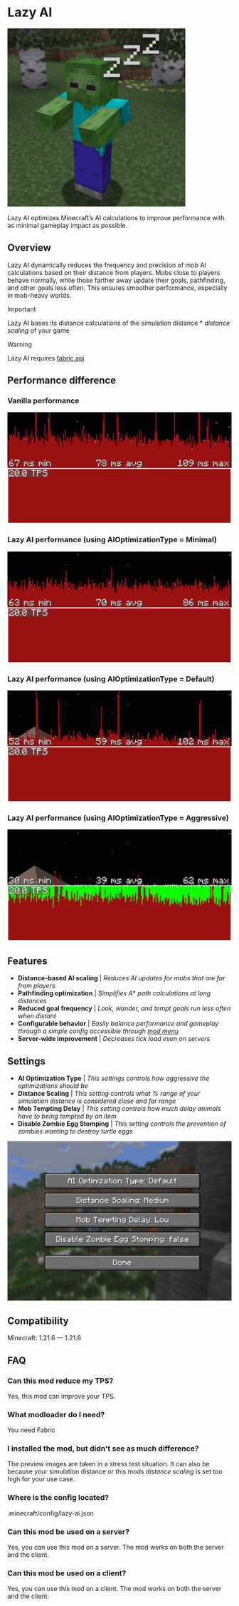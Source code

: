 # Lazy AI
<img src="https://github.com/PixelIndieDev/LazyAI/blob/main/documentation/logo/logo.png?raw=true" width="400" height="400">

Lazy AI optimizes Minecraft’s AI calculations to improve performance with as minimal gameplay impact as possible.

## Overview
Lazy AI dynamically reduces the frequency and precision of mob AI calculations based on their distance from players. Mobs close to players behave normally, while those farther away update their goals, pathfinding, and other goals less often. This ensures smoother performance, especially in mob-heavy worlds.

> [!IMPORTANT]
> Lazy AI bases its distance calculations of the simulation distance * *distance scaling* of your game

> [!WARNING]
> Lazy AI requires [fabric api](https://modrinth.com/mod/fabric-api)

## Performance difference
### Vanilla performance
![Vanilla performance](https://github.com/PixelIndieDev/LazyAI/blob/main/documentation/previewImages/MC_performance_Vanilla.png?raw=true)

### Lazy AI performance (using AIOptimizationType = Minimal)
![Lazy AI performance (using AIOptimizationType = Minimal)](https://github.com/PixelIndieDev/LazyAI/blob/main/documentation/previewImages/MC_performance_Minimal.png?raw=true)

### Lazy AI performance (using AIOptimizationType = Default)
![Lazy AI performance (using AIOptimizationType = Default)](https://github.com/PixelIndieDev/LazyAI/blob/main/documentation/previewImages/MC_performance_Default.png?raw=true)

### Lazy AI performance (using AIOptimizationType = Aggressive)
![Lazy AI performance (using AIOptimizationType = Aggressive)](https://github.com/PixelIndieDev/LazyAI/blob/main/documentation/previewImages/MC_performance_Aggressive.png?raw=true)

## Features
- **Distance-based AI scaling** | *Reduces AI updates for mobs that are far from players*
- **Pathfinding optimization** | *Simplifies A** *path calculations at long distances*
- **Reduced goal frequency** | *Look, wander, and tempt goals run less often when distant*
- **Configurable behavior** | *Easily balance performance and gameplay through a simple config accessible through [mod menu](https://modrinth.com/mod/modmenu)*
- **Server-wide improvement** | *Decreases tick load even on servers*

## Settings
- **AI Optimization Type** | *This settings controls how aggressive the optimizations should be*
- **Distance Scaling** | *This setting controls what % range of your simulation distance is considered close and far range*
- **Mob Tempting Delay** | *This setting controls how much delay animals have to being tempted by an item*
- **Disable Zombie Egg Stomping** | *This setting controls the prevention of zombies wanting to destroy turtle eggs*

![Lazy AI settings menu)](https://github.com/PixelIndieDev/LazyAI/blob/main/documentation/previewImages/MC_LazyAI_settings.png?raw=true)

## Compatibility
Minecraft: 1.21.6 — 1.21.8

## FAQ
### Can this mod reduce my TPS?
Yes, this mod can improve your TPS.

### What modloader do I need?
You need Fabric

### I installed the mod, but didn't see as much difference?
The preview images are taken in a stress test situation. It can also be because your simulation distance or this mods *distance scaling* is set too high for your use case.

### Where is the config located?
.minecraft/config/lazy-ai.json

### Can this mod be used on a server?
Yes, you can use this mod on a server. The mod works on both the server and the client.

### Can this mod be used on a client?
Yes, you can use this mod on a client. The mod works on both the server and the client.
